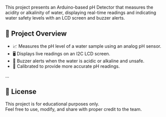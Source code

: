 This project presents an Arduino-based pH Detector that measures the acidity or alkalinity of water, displaying real-time readings and indicating water safety levels with an LCD screen and buzzer alerts.

## 📜 Project Overview
- 📈 Measures the pH level of a water sample using an analog pH sensor.
- 🖥️ Displays live readings on an I2C LCD screen.
- 🚨 Buzzer alerts when the water is acidic or alkaline and unsafe.
- 🧠 Calibrated to provide more accurate pH readings.

...

## 📃 License
This project is for educational purposes only.  
Feel free to use, modify, and share with proper credit to the team.
